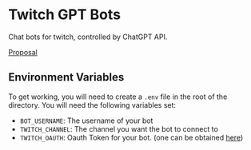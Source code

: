 # Twitch GPT Bots

Chat bots for twitch, controlled by ChatGPT API.

[Proposal](proposal.md)

## Environment Variables
To get working, you will need to create a `.env` file in the root of the directory.
You will need the following variables set:

- `BOT_USERNAME`: The username of your bot
- `TWITCH_CHANNEL`: The channel you want the bot to connect to
- `TWITCH_OAUTH`: Oauth Token for your bot. (one can be obtained [here](https://twitchapps.com/tmi/))


